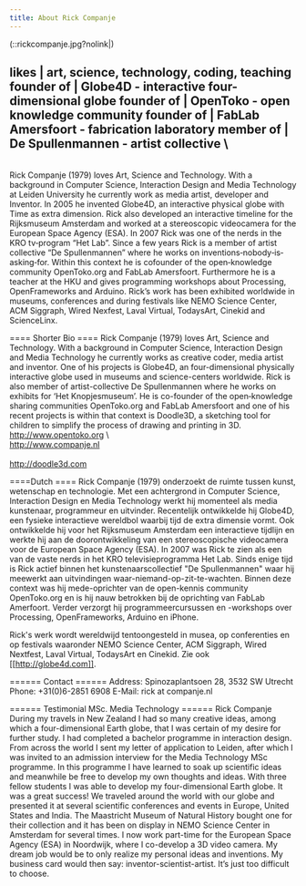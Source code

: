 ```yaml
---
title: About Rick Companje
---
```

(::rickcompanje.jpg?nolink|)

likes | art, science, technology, coding, teaching
founder of | Globe4D - interactive four-dimensional globe 
founder of | OpenToko - open knowledge community
founder of | FabLab Amersfoort - fabrication laboratory
member of | De Spullenmannen - artist collective
\
--------
\
Rick Companje (1979) loves Art, Science and Technology. With a background in Computer Science, Interaction Design and Media Technology at Leiden University he currently work as media artist, developer and Inventor. In 2005 he invented Globe4D, an interactive physical globe with Time as extra dimension. Rick also developed an interactive timeline for the Rijksmuseum Amsterdam and worked at a stereoscopic videocamera for the European Space Agency (ESA). In 2007 Rick was one of the nerds in the KRO tv‐program “Het Lab”. Since a few years Rick is a member of artist collective “De Spullenmannen” where he works on inventions‐nobody‐is‐asking‐for. Within this context he is cofounder
of the open‐knowledge community OpenToko.org and FabLab Amersfoort. Furthermore he is a teacher at the HKU and gives programming workshops about Processing, OpenFrameworks and Arduino. Rick’s work has been exhibited worldwide in museums, conferences and during festivals like NEMO Science Center, ACM Siggraph, Wired Nexfest, Laval Virtual, TodaysArt, Cinekid and ScienceLinx.

==== Shorter Bio ====
Rick Companje (1979) loves Art, Science and Technology. With a background in Computer Science, Interaction Design and Media Technology he currently works as creative coder, media artist and inventor. 
One of his projects is Globe4D, an four-dimensional physically interactive globe used in museums and science-centers worldwide. Rick is also member of artist-collective De Spullenmannen where he works on exhibits for ‘Het Knopjesmuseum’. He is co-founder of the open‐knowledge sharing communities OpenToko.org and FabLab Amersfoort and one of his recent projects is within that context is Doodle3D, a sketching tool for children to simplify the process of drawing and printing in 3D.
http://www.opentoko.org
\  
http://www.companje.nl  
\
http://doodle3d.com

====Dutch ====
Rick Companje (1979) onderzoekt de ruimte tussen kunst, wetenschap en technologie. Met een achtergrond in Computer Science, Interaction Design en Media Technology werkt hij momenteel als media kunstenaar, programmeur en uitvinder. Recentelijk ontwikkelde hij Globe4D, een fysieke interactieve wereldbol waarbij tijd de extra dimensie vormt. Ook ontwikkelde hij voor het Rijksmuseum Amsterdam een interactieve tijdlijn en werkte hij aan de doorontwikkeling van een stereoscopische videocamera voor de European Space Agency (ESA). In 2007 was Rick te zien als een van de vaste nerds in het KRO televisieprogramma Het Lab. Sinds enige tijd is Rick actief binnen het kunstenaarscollectief "De Spullenmannen" waar hij meewerkt aan uitvindingen waar-niemand-op-zit-te-wachten. Binnen deze context was hij mede-oprichter van de open-kennis community OpenToko.org en is hij nauw betrokken bij de oprichting van FabLab Amerfoort. Verder verzorgt hij programmeercursussen en -workshops over Processing, OpenFrameworks, Arduino en iPhone.

Rick's werk wordt wereldwijd tentoongesteld in musea, op conferenties en op festivals waaronder NEMO Science Center, ACM Siggraph, Wired Nextfest, Laval Virtual, TodaysArt en Cinekid. Zie ook [[http://globe4d.com]].

====== Contact ======
Address: Spinozaplantsoen 28, 3532 SW Utrecht
Phone: +31(0)6-2851 6908
E-Mail: rick at companje.nl

====== Testimonial MSc. Media Technology ======
Rick Companje
\
During my travels in New Zealand I had so many creative ideas, among which a four-dimensional Earth globe, that I was certain of my desire for further study. I had completed a bachelor programme in interaction design. From across the world I sent my letter of application to Leiden, after which I was invited to an admission interview for the Media Technology MSc programme.
In this programme I have learned to soak up scientific ideas and meanwhile be free to develop my own thoughts and ideas. With three fellow students I was able to develop my four-dimensional Earth globe. It was a great success! We traveled around the world with our globe and presented it at several scientific conferences and events in Europe, United States and India. The Maastricht Museum of Natural History bought one for their collection and it has been on display in NEMO Science Center in Amsterdam for several times.
I now work part-time for the European Space Agency (ESA) in Noordwijk, where I co-develop a 3D video camera. My dream job would be to only realize my personal ideas and inventions. My business card would then say: inventor-scientist-artist. It’s just too difficult to choose.
